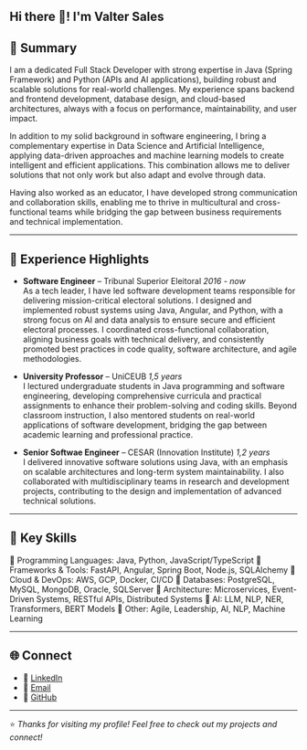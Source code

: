 ## Hi there 👋! I'm Valter Sales

## 💼 Summary

I am a dedicated Full Stack Developer with strong expertise in Java (Spring Framework) and Python (APIs and AI applications), building robust and scalable solutions for real-world challenges. My experience spans backend and frontend development, database design, and cloud-based architectures, always with a focus on performance, maintainability, and user impact.

In addition to my solid background in software engineering, I bring a complementary expertise in Data Science and Artificial Intelligence, applying data-driven approaches and machine learning models to create intelligent and efficient applications. This combination allows me to deliver solutions that not only work but also adapt and evolve through data.

Having also worked as an educator, I have developed strong communication and collaboration skills, enabling me to thrive in multicultural and cross-functional teams while bridging the gap between business requirements and technical implementation.

---

## 🚀 Experience Highlights

- **Software Engineer** – Tribunal Superior Eleitoral *2016 - now*  
As a tech leader, I have led software development teams responsible for delivering mission-critical electoral solutions. I designed and implemented robust systems using Java, Angular, and Python, with a strong focus on AI and data analysis to ensure secure and efficient electoral processes. I coordinated cross-functional collaboration, aligning business goals with technical delivery, and consistently promoted best practices in code quality, software architecture, and agile methodologies.

- **University Professor** – UniCEUB *1,5 years*  
I lectured undergraduate students in Java programming and software engineering, developing comprehensive curricula and practical assignments to enhance their problem-solving and coding skills. Beyond classroom instruction, I also mentored students on real-world applications of software development, bridging the gap between academic learning and professional practice.

- **Senior Softwae Engineer** – CESAR (Innovation Institute) *1,2 years*  
I delivered innovative software solutions using Java, with an emphasis on scalable architectures and long-term system maintainability. I also collaborated with multidisciplinary teams in research and development projects, contributing to the design and implementation of advanced technical solutions.

---

## 🧠 Key Skills

🔹 Programming Languages: Java, Python, JavaScript/TypeScript
🔹 Frameworks & Tools: FastAPI, Angular, Spring Boot, Node.js, SQLAlchemy
🔹 Cloud & DevOps: AWS, GCP, Docker, CI/CD
🔹 Databases: PostgreSQL, MySQL, MongoDB, Oracle, SQLServer
🔹 Architecture: Microservices, Event-Driven Systems, RESTful APIs, Distributed Systems
🔹 AI: LLM, NLP, NER, Transformers, BERT Models
🔹 Other: Agile, Leadership, AI, NLP, Machine Learning

---

## 🌐 Connect

- 💼 [LinkedIn](https://www.linkedin.com/in/valter-e-de-m-sales-84804814/)  
- 📧 [Email](mailto:valter.sales@gmail.com)  
- 🐙 [GitHub](https://github.com/valtersales)  

---

⭐ *Thanks for visiting my profile! Feel free to check out my projects and connect!*

